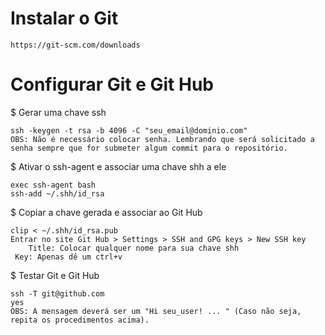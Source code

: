 # Instalar o Git

	https://git-scm.com/downloads

# Configurar Git e Git Hub

 $ Gerar uma chave ssh
 
 	ssh -keygen -t rsa -b 4096 -C "seu_email@dominio.com"
	OBS: Não é necessário colocar senha. Lembrando que será solicitado a senha sempre que for submeter algum commit para o repositório.
	
 $ Ativar o ssh-agent e associar uma chave shh a ele
 
	exec ssh-agent bash
	ssh-add ~/.shh/id_rsa
	
 $ Copiar a chave gerada e associar ao Git Hub
 
	clip < ~/.shh/id_rsa.pub
	Entrar no site Git Hub > Settings > SSH and GPG keys > New SSH key
		Title: Colocar qualquer nome para sua chave shh
	 Key: Apenas dê um ctrl+v
	 
 $ Testar Git e Git Hub
 
	ssh -T git@github.com
	yes
	OBS: A mensagem deverá ser um "Hi seu_user! ... " (Caso não seja, repita os procedimentos acima).
